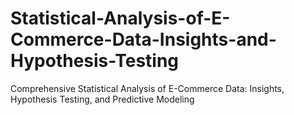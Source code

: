 # Statistical-Analysis-of-E-Commerce-Data-Insights-and-Hypothesis-Testing
Comprehensive Statistical Analysis of E-Commerce Data: Insights, Hypothesis Testing, and Predictive Modeling

